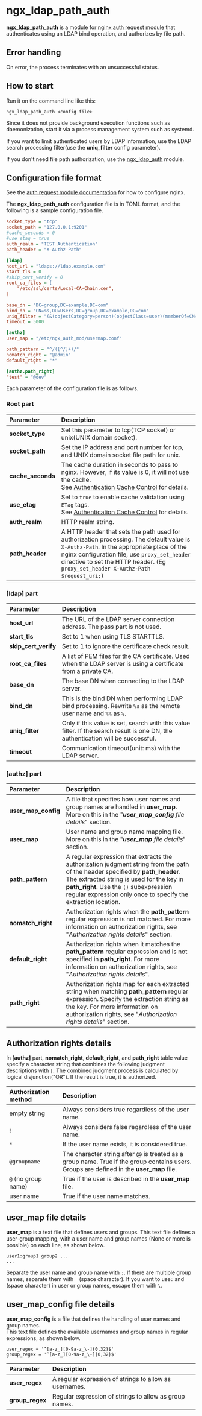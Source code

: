 # ngx\_ldap\_path\_auth

**ngx\_ldap\_path\_auth** is a module for [nginx auth request module](http://nginx.org/en/docs/http/ngx_http_auth_request_module.html) that authenticates using an LDAP bind operation, and authorizes by file path.

## Error handling

On error, the process terminates with an unsuccessful status. 

## How to start

Run it on the command line like this:

```
ngx_ldap_path_auth <config file>
```

Since it does not provide background execution functions such as daemonization,
start it via a process management system such as systemd.

If you want to limit authenticated users by LDAP information, use the LDAP search processing filter(use the **uniq\_filter** config parameter).

If you don't need file path authorization, use the [ngx\_ldap\_auth](ngx_ldap_auth.md) module.

## Configuration file format

See the [auth request module documentation](http://nginx.org/en/docs/http/ngx_http_auth_request_module.html) for how to configure nginx.

The **ngx\_ldap\_path\_auth** configuration file is in TOML format, and the following is a sample configuration file.

```ini
socket_type = "tcp"
socket_path = "127.0.0.1:9201"
#cache_seconds = 0
#use_etag = true
auth_realm = "TEST Authentication"
path_header = "X-Authz-Path"

[ldap]
host_url = "ldaps://ldap.example.com"
start_tls = 0
#skip_cert_verify = 0
root_ca_files = [
	"/etc/ssl/certs/Local-CA-Chain.cer",
]

base_dn = "DC=group,DC=example,DC=com"
bind_dn = "CN=%s,OU=Users,DC=group,DC=example,DC=com"
uniq_filter = "(&(objectCategory=person)(objectClass=user)(memberOf=CN=Group1,DC=example,DC=com)(userPrincipalName=%s@example.com))"
timeout = 5000

[authz]
user_map = "/etc/ngx_auth_mod/usermap.conf"

path_pattern = "^/([^/]+)/"
nomatch_right = "@admin"
default_right = "*"

[authz.path_right]
"test" = "@dev"
```

Each parameter of the configuration file is as follows.

### Root part

| Parameter | Description |
| :--- | :--- |
| **socket\_type** | Set this parameter to tcp(TCP socket) or unix(UNIX domain socket). |
| **socket\_path** | Set the IP address and port number for tcp, and UNIX domain socket file path for unix. |
| **cache\_seconds** | The cache duration in seconds to pass to nginx. However, if its value is 0, it will not use the cache.<br>See [Authentication Cache Control](proxy_cache.md) for details.|
| **use_etag** | Set to `true` to enable cache validation using `ETag` tags.<br>See [Authentication Cache Control](proxy_cache.md) for details.|
| **auth\_realm** | HTTP realm string. |
| **path\_header** | A HTTP header that sets the path used for authorization processing. The default value is `X-Authz-Path`. In the appropriate place of the nginx configuration file, use `proxy_set_header` directive to set the HTTP header. (Eg `proxy_set_header X-Authz-Path $request_uri;`) |

### **\[ldap\]** part

| Parameter | Description |
| :--- | :--- |
| **host\_url** | The URL of the LDAP server connection address. The pass part is not used. |
| **start\_tls** | Set to 1 when using TLS STARTTLS. |
| **skip\_cert\_verify** | Set to 1 to ignore the certificate check result. |
| **root\_ca\_files** | A list of PEM files for the CA certificate. Used when the LDAP server is using a certificate from a private CA. |
| **base\_dn** | The base DN when connecting to the LDAP server. |
| **bind\_dn** | This is the bind DN when performing LDAP bind processing. Rewrite `%s` as the remote user name and `%%` as `%`. |
| **uniq\_filter** | Only if this value is set, search with this value filter. If the search result is one DN, the authentication will be successful. |
| **timeout** | Communication timeout(unit: ms) with the LDAP server. |

### **\[authz\]** part

| Parameter | Description |
| :--- | :--- |
| **user\_map\_config** | A file that specifies how user names and group names are handled in **user\_map**.  More on this in the "_**user\_map\_config** file details_" section. |
| **user_map** | User name and group name mapping file. More on this in the "_**user\_map** file details_" section. |
| **path\_pattern** | A regular expression that extracts the authorization judgment string from the path of the header specified by **path_header**. The extracted string is used for the key in **path\_right**. Use the `()` subexpression regular expression only once to specify the extraction location. |
| **nomatch\_right** | Authorization rights when the **path\_pattern** regular expression is not matched. For more information on authorization rights, see "_Authorization rights details_" section. |
| **default\_right** | Authorization rights when it matches the **path\_pattern** regular expression and is not specified in **path\_right**. For more information on authorization rights, see "_Authorization rights details_". |
| **path\_right** | Authorization rights map for each extracted string when matching **path\_pattern** regular expression. Specify the extraction string as the key. For more information on authorization rights, see "_Authorization rights details_" section. |

## Authorization rights details

In **\[authz\]** part, **nomatch\_right**, **default\_right**, and **path\_right** table value specify a character string that combines the following judgment descriptions with `|`. The combined judgment process is calculated by logical disjunction("OR"). If the result is true, it is authorized.


| Authorization method | Description|
| :--- | :--- |
| empty string | Always considers true regardless of the user name. |
| `!` | Always considers false regardless of the user name. |
| `*` | If the user name exists, it is considered true. |
| `@groupname` | The character string after @ is treated as a group name. True if the group contains users. Groups are defined in the **user_map** file. |
| `@` (no group name) | True if the user is described in the **user_map** file. |
| user name | True if the user name matches. |

## **user\_map** file details

**user\_map** is a text file that defines users and groups.
This text file defines a user-group mapping, with a user name and group names (None or more is possible) on each line, as shown below.  

``` plaintext
user1:group1 group2 ...
...
```

Separate the user name and group name with `:`. If there are multiple group names, separate them with ` ` (space character). If you want to use`:` and ` `(space character) in user or group names, escape them with `\`.

## **user\_map\_config** file details

**user\_map\_config** is a file that defines the handling of user names and group names.   
This text file defines the available usernames and group names in regular expressions, as shown below.

```
user_regex = '^[a-z_][0-9a-z_\-]{0,32}$'
group_regex = '^[a-z_][0-9a-z_\-]{0,32}$'
```

| Parameter| Description|
| :--- | :--- |
| **user\_regex** | A regular expression of strings to allow as usernames. |
| **group\_regex** | Regular expression of strings to allow as group names. |
